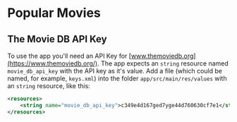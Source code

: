 # Popular Movies

## The Movie DB API Key

To use the app you'll need an API Key for [www.themoviedb.org](https://www.themoviedb.org/). The app
expects an `string` resource named `movie_db_api_key` with the API key as it's value. Add a file
(which could be named, for example, `keys.xml`) into the folder `app/src/main/res/values` with an
`string` resource, like this:

```xml
<resources>
    <string name="movie_db_api_key">c349e4d167ged7yge44d760630cf7e1</string>
</resources>
```

